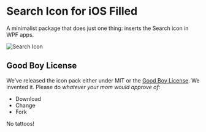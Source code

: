 # Search Icon for iOS Filled

A minimalist package that does just one thing: inserts the Search icon in WPF apps. 

![Search Icon](https://maxcdn.icons8.com/iOS7/PNG/100/Very_Basic/search_filled-100.png)

## Good Boy License
We’ve released the icon pack either under MIT or the [Good Boy License](https://icons8.com/good-boy-license/). We invented it. Please do _whatever your mom would approve of:_
* Download
* Change
* Fork

No tattoos!